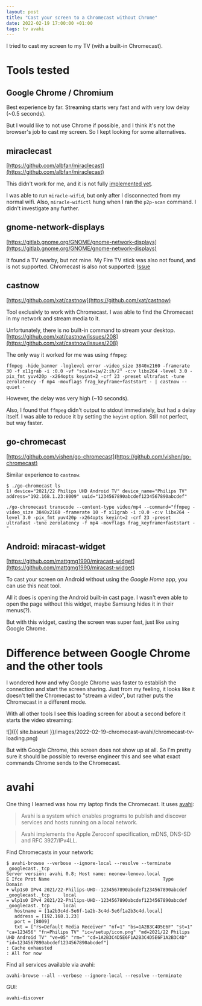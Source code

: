 ```yaml
---
layout: post
title: "Cast your screen to a Chromecast without Chrome"
date: 2022-02-19 17:00:00 +01:00
tags: tv avahi
---
```


I tried to cast my screen to my TV (with a built-in Chromecast).

# Tools tested

## Google Chrome / Chromium

Best experience by far.
Streaming starts very fast and with very low delay (~0.5 seconds).

But I would like to not use Chrome if possible, and I think it's not the browser's job to cast my screen.
So I kept looking for some alternatives.

## miraclecast

[https://github.com/albfan/miraclecast](https://github.com/albfan/miraclecast)

This didn't work for me, and it is not fully [implemented yet](https://github.com/albfan/miraclecast/issues/4).

I was able to run `miracle-wifid`, but only after I disconnected from my normal wifi.
Also, `miracle-wifictl` hung when I ran the `p2p-scan` command.
I didn't investigate any further.

## gnome-network-displays

[https://gitlab.gnome.org/GNOME/gnome-network-displays](https://gitlab.gnome.org/GNOME/gnome-network-displays)

It found a TV nearby, but not mine.
My Fire TV stick was also not found, and is not supported.
Chromecast is also not supported: [Issue](https://gitlab.gnome.org/GNOME/gnome-network-displays/-/issues/18)

## castnow

[https://github.com/xat/castnow](https://github.com/xat/castnow)

Tool exclusivly to work with Chromecast.
I was able to find the Chromecast in my network and stream media to it.

Unfortunately, there is no built-in command to stream your desktop.
[https://github.com/xat/castnow/issues/208](https://github.com/xat/castnow/issues/208)

The only way it worked for me was using `ffmpeg`:

```
ffmpeg -hide_banner -loglevel error -video_size 3840x2160 -framerate 30 -f x11grab -i :0.0 -vf "scale=iw/2:ih/2" -c:v libx264 -level 3.0 -pix_fmt yuv420p -x264opts keyint=2 -crf 23 -preset ultrafast -tune zerolatency -f mp4 -movflags frag_keyframe+faststart - | castnow --quiet -
```

However, the delay was very high (~10 seconds).

Also, I found that `ffmpeg` didn't output to stdout immediately, but had a delay itself.
I was able to reduce it by setting the `keyint` option. Still not perfect, but way faster.

## go-chromecast

[https://github.com/vishen/go-chromecast](https://github.com/vishen/go-chromecast)

Similar experience to `castnow`.

```
$ ./go-chromecast ls
1) device="2021/22 Philips UHD Android TV" device_name="Philips TV" address="192.168.1.23:8009" uuid="1234567890abcdef1234567890abcdef"
```

```
./go-chromecast transcode --content-type video/mp4 --command="ffmpeg -video_size 3840x2160 -framerate 10 -f x11grab -i :0.0 -c:v libx264 -level 3.0 -pix_fmt yuv420p -x264opts keyint=2 -crf 23 -preset ultrafast -tune zerolatency -f mp4 -movflags frag_keyframe+faststart -"
```

## Android: miracast-widget

[https://github.com/mattgmg1990/miracast-widget](https://github.com/mattgmg1990/miracast-widget)

To cast your screen on Android without using the *Google Home* app, you can use this neat tool.

All it does is opening the Android built-in cast page.
I wasn't even able to open the page without this widget, maybe Samsung hides it in their menus(?).

But with this widget, casting the screen was super fast, just like using Google Chrome.

# Difference between Google Chrome and the other tools

I wondered how and why Google Chrome was faster to establish the connection and start the screen sharing.
Just from my feeling, it looks like it doesn't tell the Chromecast to "stream a video",
but rather puts the Chromecast in a different mode.

With all other tools I see this loading screen for about a second before it starts the video streaming:

![]({{ site.baseurl }}/images/2022-02-19-chromecast-avahi/chromecast-tv-loading.png)

But with Google Chrome, this screen does not show up at all.
So I'm pretty sure it should be possible to reverse engineer this
and see what exact commands Chrome sends to the Chromecast.

# avahi

One thing I learned was how my laptop finds the Chromecast.
It uses [avahi](https://en.wikipedia.org/wiki/Avahi_(software)):

> Avahi is a system which enables programs to publish and discover services and hosts running on a local network.

> Avahi implements the Apple Zeroconf specification, mDNS, DNS-SD and RFC 3927/IPv4LL.

Find Chromecasts in your network:

```
$ avahi-browse --verbose --ignore-local --resolve --terminate _googlecast._tcp
Server version: avahi 0.8; Host name: neonew-lenovo.local
E Ifce Prot Name                                          Type                 Domain
+ wlp1s0 IPv4 2021/22-Philips-UHD--1234567890abcdef1234567890abcdef _googlecast._tcp     local
= wlp1s0 IPv4 2021/22-Philips-UHD--1234567890abcdef1234567890abcdef _googlecast._tcp     local
   hostname = [1a2b3c4d-5e6f-1a2b-3c4d-5e6f1a2b3c4d.local]
   address = [192.168.1.23]
   port = [8009]
   txt = ["rs=Default Media Receiver" "nf=1" "bs=1A2B3C4D5E6F" "st=1" "ca=123456" "fn=Philips TV" "ic=/setup/icon.png" "md=2021/22 Philips UHD Android TV" "ve=05" "rm=" "cd=1A2B3C4D5E6F1A2B3C4D5E6F1A2B3C4D" "id=1234567890abcdef1234567890abcdef"]
: Cache exhausted
: All for now
```

Find all services available via avahi:

```
avahi-browse --all --verbose --ignore-local --resolve --terminate
```

GUI:

```
avahi-discover
```
